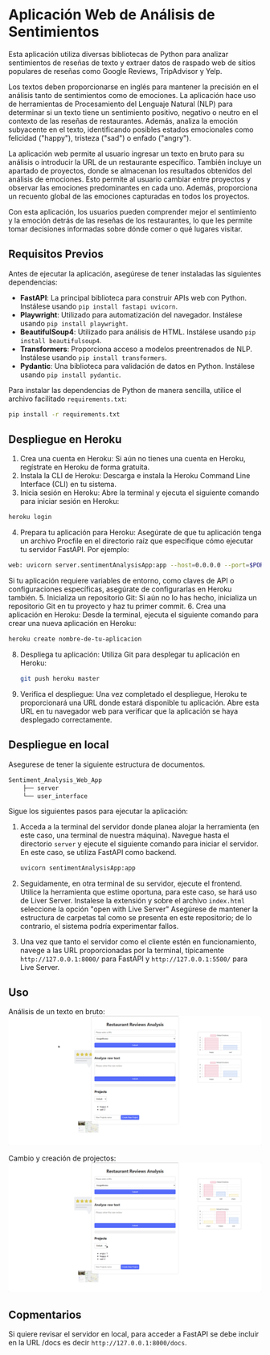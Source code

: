 # Aplicación Web de Análisis de Sentimientos

Esta aplicación utiliza diversas bibliotecas de Python para analizar sentimientos de reseñas de texto y extraer datos de raspado web de sitios populares de reseñas como Google Reviews, TripAdvisor y Yelp.

Los textos deben proporcionarse en inglés para mantener la precisión en el análisis tanto de sentimientos como de emociones. La aplicación hace uso de herramientas de Procesamiento del Lenguaje Natural (NLP) para determinar si un texto tiene un sentimiento positivo, negativo o neutro en el contexto de las reseñas de restaurantes. Además, analiza la emoción subyacente en el texto, identificando posibles estados emocionales como felicidad ("happy"), tristeza ("sad") o enfado ("angry").

La aplicación web permite al usuario ingresar un texto en bruto para su análisis o introducir la URL de un restaurante específico. También incluye un apartado de proyectos, donde se almacenan los resultados obtenidos del análisis de emociones. Esto permite al usuario cambiar entre proyectos y observar las emociones predominantes en cada uno. Además, proporciona un recuento global de las emociones capturadas en todos los proyectos.

Con esta aplicación, los usuarios pueden comprender mejor el sentimiento y la emoción detrás de las reseñas de los restaurantes, lo que les permite tomar decisiones informadas sobre dónde comer o qué lugares visitar.

## Requisitos Previos

Antes de ejecutar la aplicación, asegúrese de tener instaladas las siguientes dependencias:

- **FastAPI**: La principal biblioteca para construir APIs web con Python. Instálese usando `pip install fastapi uvicorn`.
- **Playwright**: Utilizado para automatización del navegador. Instálese usando `pip install playwright`.
- **BeautifulSoup4**: Utilizado para análisis de HTML. Instálese usando `pip install beautifulsoup4`.
- **Transformers**: Proporciona acceso a modelos preentrenados de NLP. Instálese usando `pip install transformers`.
- **Pydantic**: Una biblioteca para validación de datos en Python. Instálese usando `pip install pydantic`.

Para instalar las dependencias de Python de manera sencilla, utilice el archivo facilitado `requirements.txt`:

```bash
pip install -r requirements.txt
```
## Despliegue en Heroku

1. Crea una cuenta en Heroku: Si aún no tienes una cuenta en Heroku, regístrate en Heroku de forma gratuita.
2. Instala la CLI de Heroku: Descarga e instala la Heroku Command Line Interface (CLI) en tu sistema.
3. Inicia sesión en Heroku: Abre la terminal y ejecuta el siguiente comando para iniciar sesión en Heroku:
```bash
heroku login
```
4. Prepara tu aplicación para Heroku:
Asegúrate de que tu aplicación tenga un archivo Procfile en el directorio raíz que especifique cómo ejecutar tu servidor FastAPI. Por ejemplo:
```bash
web: uvicorn server.sentimentAnalysisApp:app --host=0.0.0.0 --port=$PORT
```
Si tu aplicación requiere variables de entorno, como claves de API o configuraciones específicas, asegúrate de configurarlas en Heroku también.
5. Inicializa un repositorio Git: Si aún no lo has hecho, inicializa un repositorio Git en tu proyecto y haz tu primer commit.
6. Crea una aplicación en Heroku: Desde la terminal, ejecuta el siguiente comando para crear una nueva aplicación en Heroku:
```bash
heroku create nombre-de-tu-aplicacion
```
8. Despliega tu aplicación: Utiliza Git para desplegar tu aplicación en Heroku:
   ```bash
   git push heroku master
   ```
9. Verifica el despliegue: Una vez completado el despliegue, Heroku te proporcionará una URL donde estará disponible tu aplicación. Abre esta URL en tu navegador web para verificar que la aplicación se haya desplegado correctamente.

## Despliegue en local

Asegurese de tener la siguiente estructura de documentos.

```
Sentiment_Analysis_Web_App
    ├── server
    └── user_interface
```

Sigue los siguientes pasos para ejecutar la aplicación:

1. Acceda a la terminal del servidor donde planea alojar la herramienta (en este caso, una terminal de nuestra máquina). Navegue hasta el directorio `server` y ejecute el siguiente comando para iniciar el servidor. En este caso, se utiliza FastAPI como backend.
   ```bash
   uvicorn sentimentAnalysisApp:app
   ```
  
2. Seguidamente, en otra terminal de su servidor, ejecute el frontend. Utilice la herramienta que estime oportuna, para este caso, se hará uso de Liver Server. Instalese la extensión y sobre el archivo `index.html` seleccione la opción "open with Live Server" Asegúrese de mantener la estructura de carpetas tal como se presenta en este repositorio; de lo contrario, el sistema podría experimentar fallos. 

3. Una vez que tanto el servidor como el cliente estén en funcionamiento, navege a las URL proporcionadas por la terminal, típicamente `http://127.0.0.1:8000/` para FastAPI y `http://127.0.0.1:5500/` para Live Server.

## Uso

Análisis de un texto en bruto:
![Demo de la aplicación](media/analize_raw_text.gif)

Cambio y creación de projectos:
![Demo de la aplicación](media/project_change_and_creation.gif)

## Copmentarios

Si quiere revisar el servidor en local, para acceder a FastAPI se debe incluir en la URL /docs es decir `http://127.0.0.1:8000/docs`.


